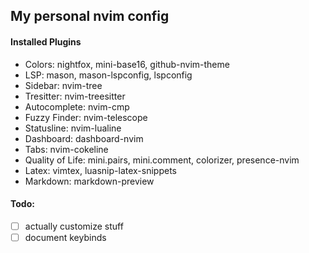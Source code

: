 ## My personal nvim config

#### Installed Plugins
- Colors: nightfox, mini-base16, github-nvim-theme
- LSP: mason, mason-lspconfig, lspconfig
- Sidebar: nvim-tree
- Tresitter: nvim-treesitter
- Autocomplete: nvim-cmp
- Fuzzy Finder: nvim-telescope
- Statusline: nvim-lualine
- Dashboard: dashboard-nvim
- Tabs: nvim-cokeline
- Quality of Life: mini.pairs, mini.comment, colorizer, presence-nvim
- Latex: vimtex, luasnip-latex-snippets
- Markdown: markdown-preview

#### Todo:
- [ ] actually customize stuff
- [ ] document keybinds
